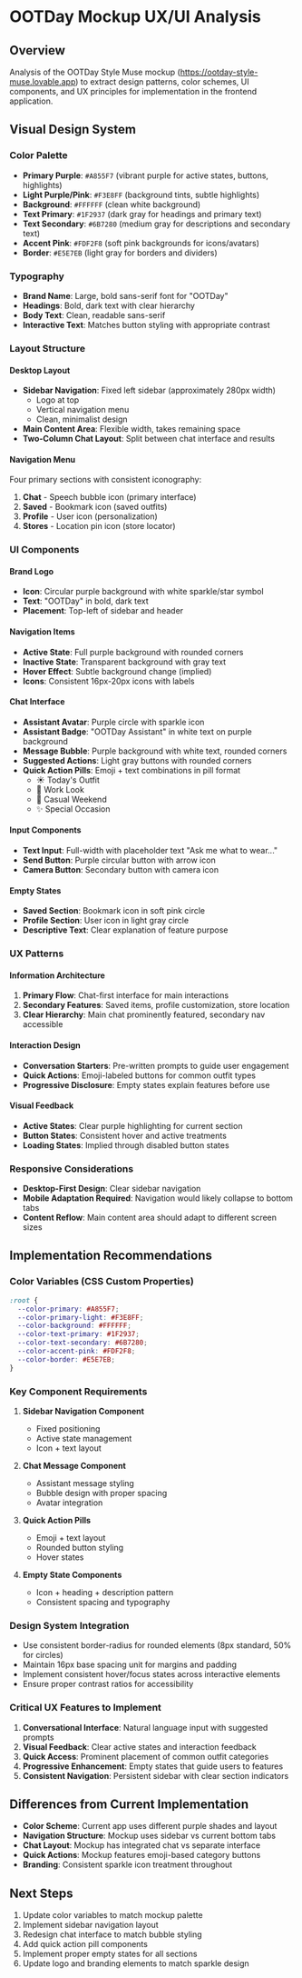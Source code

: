 # OOTDay Mockup UX/UI Analysis

## Overview
Analysis of the OOTDay Style Muse mockup (https://ootday-style-muse.lovable.app) to extract design patterns, color schemes, UI components, and UX principles for implementation in the frontend application.

## Visual Design System

### Color Palette
- **Primary Purple**: `#A855F7` (vibrant purple for active states, buttons, highlights)
- **Light Purple/Pink**: `#F3E8FF` (background tints, subtle highlights)
- **Background**: `#FFFFFF` (clean white background)
- **Text Primary**: `#1F2937` (dark gray for headings and primary text)
- **Text Secondary**: `#6B7280` (medium gray for descriptions and secondary text)
- **Accent Pink**: `#FDF2F8` (soft pink backgrounds for icons/avatars)
- **Border**: `#E5E7EB` (light gray for borders and dividers)

### Typography
- **Brand Name**: Large, bold sans-serif font for "OOTDay"
- **Headings**: Bold, dark text with clear hierarchy
- **Body Text**: Clean, readable sans-serif
- **Interactive Text**: Matches button styling with appropriate contrast

### Layout Structure

#### Desktop Layout
- **Sidebar Navigation**: Fixed left sidebar (approximately 280px width)
  - Logo at top
  - Vertical navigation menu
  - Clean, minimalist design
- **Main Content Area**: Flexible width, takes remaining space
- **Two-Column Chat Layout**: Split between chat interface and results

#### Navigation Menu
Four primary sections with consistent iconography:
1. **Chat** - Speech bubble icon (primary interface)
2. **Saved** - Bookmark icon (saved outfits)
3. **Profile** - User icon (personalization)
4. **Stores** - Location pin icon (store locator)

### UI Components

#### Brand Logo
- **Icon**: Circular purple background with white sparkle/star symbol
- **Text**: "OOTDay" in bold, dark text
- **Placement**: Top-left of sidebar and header

#### Navigation Items
- **Active State**: Full purple background with rounded corners
- **Inactive State**: Transparent background with gray text
- **Hover Effect**: Subtle background change (implied)
- **Icons**: Consistent 16px-20px icons with labels

#### Chat Interface
- **Assistant Avatar**: Purple circle with sparkle icon
- **Assistant Badge**: "OOTDay Assistant" in white text on purple background
- **Message Bubble**: Purple background with white text, rounded corners
- **Suggested Actions**: Light gray buttons with rounded corners
- **Quick Action Pills**: Emoji + text combinations in pill format
  - ☀️ Today's Outfit
  - 💼 Work Look
  - 👕 Casual Weekend
  - ✨ Special Occasion

#### Input Components
- **Text Input**: Full-width with placeholder text "Ask me what to wear..."
- **Send Button**: Purple circular button with arrow icon
- **Camera Button**: Secondary button with camera icon

#### Empty States
- **Saved Section**: Bookmark icon in soft pink circle
- **Profile Section**: User icon in light gray circle
- **Descriptive Text**: Clear explanation of feature purpose

### UX Patterns

#### Information Architecture
1. **Primary Flow**: Chat-first interface for main interactions
2. **Secondary Features**: Saved items, profile customization, store location
3. **Clear Hierarchy**: Main chat prominently featured, secondary nav accessible

#### Interaction Design
- **Conversation Starters**: Pre-written prompts to guide user engagement
- **Quick Actions**: Emoji-labeled buttons for common outfit types
- **Progressive Disclosure**: Empty states explain features before use

#### Visual Feedback
- **Active States**: Clear purple highlighting for current section
- **Button States**: Consistent hover and active treatments
- **Loading States**: Implied through disabled button states

### Responsive Considerations
- **Desktop-First Design**: Clear sidebar navigation
- **Mobile Adaptation Required**: Navigation would likely collapse to bottom tabs
- **Content Reflow**: Main content area should adapt to different screen sizes

## Implementation Recommendations

### Color Variables (CSS Custom Properties)
```css
:root {
  --color-primary: #A855F7;
  --color-primary-light: #F3E8FF;
  --color-background: #FFFFFF;
  --color-text-primary: #1F2937;
  --color-text-secondary: #6B7280;
  --color-accent-pink: #FDF2F8;
  --color-border: #E5E7EB;
}
```

### Key Component Requirements
1. **Sidebar Navigation Component**
   - Fixed positioning
   - Active state management
   - Icon + text layout

2. **Chat Message Component**
   - Assistant message styling
   - Bubble design with proper spacing
   - Avatar integration

3. **Quick Action Pills**
   - Emoji + text layout
   - Rounded button styling
   - Hover states

4. **Empty State Components**
   - Icon + heading + description pattern
   - Consistent spacing and typography

### Design System Integration
- Use consistent border-radius for rounded elements (8px standard, 50% for circles)
- Maintain 16px base spacing unit for margins and padding
- Implement consistent hover/focus states across interactive elements
- Ensure proper contrast ratios for accessibility

### Critical UX Features to Implement
1. **Conversational Interface**: Natural language input with suggested prompts
2. **Visual Feedback**: Clear active states and interaction feedback
3. **Quick Access**: Prominent placement of common outfit categories
4. **Progressive Enhancement**: Empty states that guide users to features
5. **Consistent Navigation**: Persistent sidebar with clear section indicators

## Differences from Current Implementation
- **Color Scheme**: Current app uses different purple shades and layout
- **Navigation Structure**: Mockup uses sidebar vs current bottom tabs
- **Chat Layout**: Mockup has integrated chat vs separate interface
- **Quick Actions**: Mockup features emoji-based category buttons
- **Branding**: Consistent sparkle icon treatment throughout

## Next Steps
1. Update color variables to match mockup palette
2. Implement sidebar navigation layout
3. Redesign chat interface to match bubble styling
4. Add quick action pill components
5. Implement proper empty states for all sections
6. Update logo and branding elements to match sparkle design